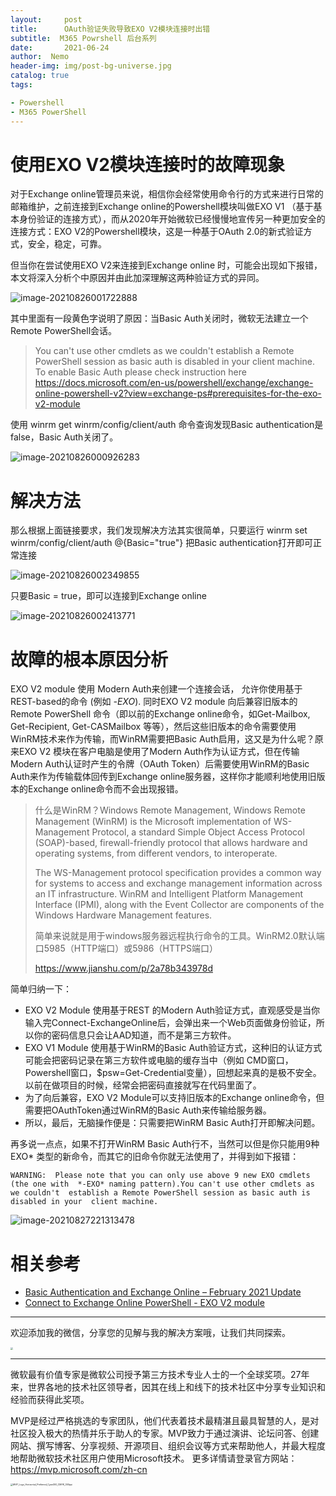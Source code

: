 ```yaml
---
layout:     post
title:      OAuth验证失败导致EXO V2模块连接时出错
subtitle:  M365 Powrshell 后台系列
date:       2021-06-24
author:  Nemo
header-img: img/post-bg-universe.jpg
catalog: true
tags:

- Powershell
- M365 PowerShell
---
```


# 使用EXO V2模块连接时的故障现象

对于Exchange online管理员来说，相信你会经常使用命令行的方式来进行日常的邮箱维护，之前连接到Exchange online的Powershell模块叫做EXO V1 （基于基本身份验证的连接方式），而从2020年开始微软已经慢慢地宣传另一种更加安全的连接方式：EXO V2的Powershell模块，这是一种基于OAuth 2.0的新式验证方式，安全，稳定，可靠。

但当你在尝试使用EXO V2来连接到Exchange online 时，可能会出现如下报错，本文将深入分析个中原因并由此加深理解这两种验证方式的异同。

![image-20210826001722888](https://cdn.jsdelivr.net/gh/kristofftan/kristofftan.github.io/img/image-20210826001722888.png)

其中里面有一段黄色字说明了原因：当Basic Auth关闭时，微软无法建立一个Remote PowerShell会话。

> You can't use other cmdlets as we couldn't establish a Remote PowerShell session as basic auth is disabled in your client machine. To enable Basic Auth  please check instruction here https://docs.microsoft.com/en-us/powershell/exchange/exchange-online-powershell-v2?view=exchange-ps#prerequisites-for-the-exo-v2-module

使用 winrm get winrm/config/client/auth 命令查询发现Basic authentication是false，Basic Auth关闭了。

![image-20210826000926283](https://cdn.jsdelivr.net/gh/kristofftan/kristofftan.github.io/img/image-20210826000926283.png)

# 解决方法

那么根据上面链接要求，我们发现解决方法其实很简单，只要运行 winrm set winrm/config/client/auth @{Basic="true"} 把Basic authentication打开即可正常连接

![image-20210826002349855](https://cdn.jsdelivr.net/gh/kristofftan/kristofftan.github.io/img/image-20210826002349855.png)

只要Basic = true，即可以连接到Exchange online

![image-20210826002413771](https://cdn.jsdelivr.net/gh/kristofftan/kristofftan.github.io/img/image-20210826002413771.png)

# 故障的根本原因分析

EXO V2 module 使用 Modern Auth来创建一个连接会话， 允许你使用基于REST-based的命令 (例如 *-EXO*). 同时EXO V2 module 向后兼容旧版本的Remote PowerShell 命令（即以前的Exchange online命令，如Get-Mailbox, Get-Recipient, Get-CASMailbox 等等），然后这些旧版本的命令需要使用WinRM技术来作为传输，而WinRM需要把Basic Auth启用，这又是为什么呢？原来EXO V2 模块在客户电脑是使用了Modern Auth作为认证方式，但在传输Modern Auth认证时产生的令牌（OAuth Token）后需要使用WinRM的Basic Auth来作为传输载体回传到Exchange online服务器，这样你才能顺利地使用旧版本的Exchange online命令而不会出现报错。

> 什么是WinRM？Windows Remote Management, Windows Remote Management (WinRM) is the Microsoft implementation of WS-Management Protocol, a standard Simple Object Access Protocol (SOAP)-based, firewall-friendly protocol that allows hardware and operating systems, from different vendors, to interoperate.
>
> The WS-Management protocol specification provides a common way for systems to access and exchange management information across an IT infrastructure. WinRM and Intelligent Platform Management Interface (IPMI), along with the Event Collector are components of the Windows Hardware Management features.
>
> 简单来说就是用于windows服务器远程执行命令的工具。WinRM2.0默认端口5985（HTTP端口）或5986（HTTPS端口）
>
> https://www.jianshu.com/p/2a78b343978d

简单归纳一下：

- EXO V2 Module 使用基于REST 的Modern Auth验证方式，直观感受是当你输入完Connect-ExchangeOnline后，会弹出来一个Web页面做身份验证，所以你的密码信息只会让AAD知道，而不是第三方软件。
- EXO V1 Module 使用基于WinRM的Basic Auth验证方式，这种旧的认证方式可能会把密码记录在第三方软件或电脑的缓存当中（例如 CMD窗口，Powershell窗口，$psw=Get-Credential变量），回想起来真的是极不安全。以前在做项目的时候，经常会把密码直接就写在代码里面了。
- 为了向后兼容，EXO V2 Module可以支持旧版本的Exchange online命令，但需要把OAuthToken通过WinRM的Basic Auth来传输给服务器。
- 所以，最后，无脑操作便是：只需要把WinRM Basic Auth打开即解决问题。

再多说一点点，如果不打开WinRM Basic Auth行不，当然可以但是你只能用9种 EXO* 类型的新命令，而其它的旧命令你就无法使用了，并得到如下报错：

```
WARNING:  Please note that you can only use above 9 new EXO cmdlets (the one with  *-EXO* naming pattern).You can't use other cmdlets as we couldn't  establish a Remote PowerShell session as basic auth is disabled in your  client machine.
```

![image-20210827221313478](https://cdn.jsdelivr.net/gh/kristofftan/kristofftan.github.io/img/image-20210827221313478.png)

# 相关参考

- [Basic Authentication and Exchange Online – February 2021 Update](https://techcommunity.microsoft.com/t5/exchange-team-blog/basic-authentication-and-exchange-online-february-2021-update/ba-p/2111904)
- [Connect to Exchange Online PowerShell - EXO V2 module](https://docs.microsoft.com/en-us/powershell/exchange/connect-to-exchange-online-powershell?view=exchange-ps)

------

欢迎添加我的微信，分享您的见解与我的解决方案哦，让我们共同探索。

<img src="https://cdn.jsdelivr.net/gh/tangx007/tangx007.github.io/img/nemo-qrcode.jpg" style="zoom:25%;" />

------

微软最有价值专家是微软公司授予第三方技术专业人士的一个全球奖项。27年来，世界各地的技术社区领导者，因其在线上和线下的技术社区中分享专业知识和经验而获得此奖项。

MVP是经过严格挑选的专家团队，他们代表着技术最精湛且最具智慧的人，是对社区投入极大的热情并乐于助人的专家。MVP致力于通过演讲、论坛问答、创建网站、撰写博客、分享视频、开源项目、组织会议等方式来帮助他人，并最大程度地帮助微软技术社区用户使用Microsoft技术。
更多详情请登录官方网站：https://mvp.microsoft.com/zh-cn

<img src="https://cdn.jsdelivr.net/gh/kristofftan/kristofftan.github.io/img/MVP_Logo_Horizontal_Preferred_Cyan300_CMYK_300ppi.png" alt="MVP_Logo_Horizontal_Preferred_Cyan300_CMYK_300ppi" style="zoom: 25%;" />

